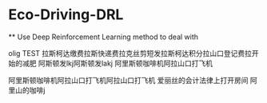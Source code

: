 # Eco-Driving-DRL

** Use Deep Reinforcement Learning method to deal with 


olig
TEST
拉斯柯达缴费拉斯快递费拉克丝剪短发拉斯柯达积分拉山口登记费拉开始的减肥
阿斯顿发lkj阿斯顿发lakj
阿里斯顿咖啡机阿拉山口打飞机

阿里斯顿咖啡机阿拉山口打飞机阿拉山口打飞机
爱丽丝的会计法律上打开房间
阿里山的咖啡j
